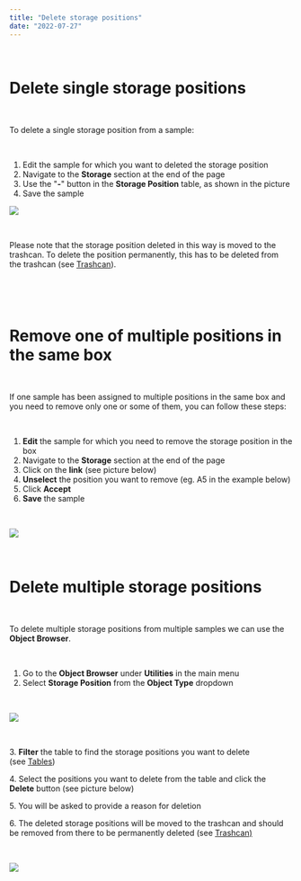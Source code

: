 ```yaml
---
title: "Delete storage positions"
date: "2022-07-27"
---
```


 

# Delete single storage positions

 

To delete a single storage position from a sample:

 

1. Edit the sample for which you want to deleted the storage position
2. Navigate to the **Storage** section at the end of the page
3. Use the "**\-**" button in the **Storage Position** table, as shown in the picture
4. Save the sample

![](https://openbis.ch/wp-content/uploads/2022/07/storage-position-single-delete-1024x634.png)

 

Please note that the storage position deleted in this way is moved to the trashcan. To delete the position permanently, this has to be deleted from the trashcan (see [Trashcan](https://openbis.ch/index.php/docs/user-documentation-20-10-3/additional-functionalities/trashcan/)).

 

 

# Remove one of multiple positions in the same box

 

If one sample has been assigned to multiple positions in the same box and you need to remove only one or some of them, you can follow these steps:

 

1. **Edit** the sample for which you need to remove the storage position in the box
2. Navigate to the **Storage** section at the end of the page
3. Click on the **link** (see picture below)
4. **Unselect** the position you want to remove (eg. A5 in the example below)
5. Click **Accept**
6. **Save** the sample

 

![](https://openbis.ch/wp-content/uploads/2022/07/storage-position-delete-single-box-positions.png)

 

# Delete multiple storage positions

 

To delete multiple storage positions from multiple samples we can use the **Object Browser**.

 

1. Go to the **Object Browser** under **Utilities** in the main menu
2. Select **Storage Position** from the **Object Type** dropdown

 

![](https://openbis.ch/wp-content/uploads/2022/07/object-browser-storage-position.png)

 

3\. **Filter** the table to find the storage positions you want to delete (see [Tables](https://openbis.ch/index.php/docs/user-documentation-20-10-3/additional-functionalities/tables/))

4\. Select the positions you want to delete from the table and click the **Delete** button (see picture below)

5\. You will be asked to provide a reason for deletion

6\. The deleted storage positions will be moved to the trashcan and should be removed from there to be permanently deleted (see [Trashcan)](https://openbis.ch/index.php/docs/user-documentation-20-10-3/additional-functionalities/trashcan/) 

 

![](https://openbis.ch/wp-content/uploads/2022/07/storage-positions-multiple-delete-from-table-1024x582.png)
